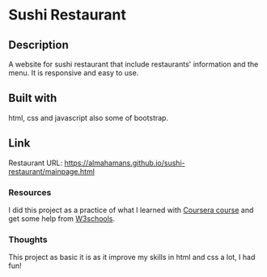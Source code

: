 # Sushi Restaurant
## Description
A website for sushi restaurant that include restaurants' information and the menu. It is responsive and easy to use.
## Built with 
html, css and javascript also some of bootstrap.
## Link
Restaurant URL: https://almahamans.github.io/sushi-restaurant/mainpage.html
### Resources
I did this project as a practice of what I learned with [Coursera course](https://www.coursera.org/learn/html-css-javascript-for-web-developers) and get some help from [W3schools](https://www.w3schools.com/css/default.asp).
### Thoughts
This project as basic it is as it improve my skills in html and css a lot, I had fun!  
